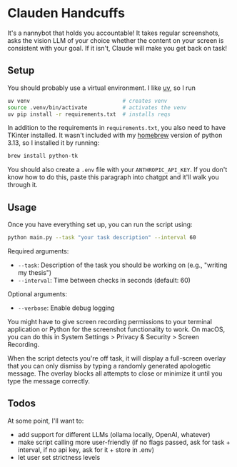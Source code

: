 # Clauden Handcuffs

It's a nannybot that holds you accountable! It takes regular screenshots, asks the vision LLM of your choice whether the content on your screen is consistent with your goal. If it isn't, Claude will make you get back on task!

## Setup

You should probably use a virtual environment. I like [uv](https://astral.sh/uv), so I run

```bash
uv venv                             # creates venv
source .venv/bin/activate           # activates the venv
uv pip install -r requirements.txt  # installs reqs
```

In addition to the requirements in `requirements.txt`, you also need to have TKinter installed. It wasn't included with my [homebrew](https://brew.sh) version of python 3.13, so I installed it by running:

```bash
brew install python-tk
```

You should also create a `.env` file with your `ANTHROPIC_API_KEY`. If you don't know how to do this, paste this paragraph into chatgpt and it'll walk you through it.

## Usage

Once you have everything set up, you can run the script using:

```bash
python main.py --task "your task description" --interval 60
```

Required arguments:

- `--task`: Description of the task you should be working on (e.g., "writing my thesis")
- `--interval`: Time between checks in seconds (default: 60)

Optional arguments:

- `--verbose`: Enable debug logging

You might have to give screen recording permissions to your terminal application or Python for the screenshot functionality to work. On macOS, you can do this in System Settings > Privacy & Security > Screen Recording.

When the script detects you're off task, it will display a full-screen overlay that you can only dismiss by typing a randomly generated apologetic message. The overlay blocks all attempts to close or minimize it until you type the message correctly.

## Todos

At some point, I'll want to:

- add support for different LLMs (ollama locally, OpenAI, whatever)
- make script calling more user-friendly (if no flags passed, ask for task + interval, if no api key, ask for it + store in .env)
- let user set strictness levels
